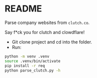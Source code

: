 # README

Parse company websites from `clutch.co`.

Say f*ck you for clutch and clowdflare!

- Git clone project and cd into the folder.
- Run:

```bash
python -m venv .venv
source .venv/bin/activate
pip install -r req
python parse_clutch.py -h
```
